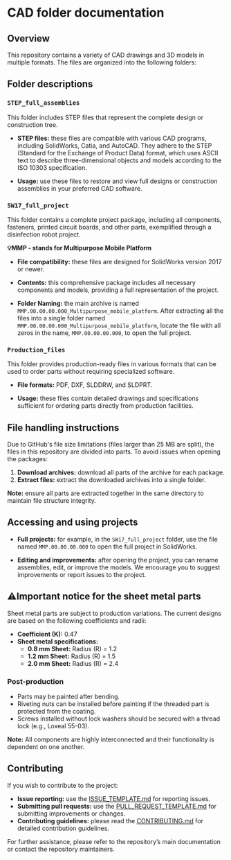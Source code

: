 # CAD folder documentation

## Overview

This repository contains a variety of CAD drawings and 3D models in multiple formats. The files are organized into the following folders:

## Folder descriptions

### `STEP_full_assemblies`

This folder includes STEP files that represent the complete design or construction tree.

- **STEP files:** these files are compatible with various CAD programs, including SolidWorks, Catia, and AutoCAD. They adhere to the STEP (Standard for the Exchange of Product Data) format, which uses ASCII text to describe three-dimensional objects and models according to the ISO 10303 specification.

- **Usage:** use these files to restore and view full designs or construction assemblies in your preferred CAD software.

### `SW17_full_project`

This folder contains a complete project package, including all components, fasteners, printed circuit boards, and other parts, exemplified through a disinfection robot project.

**💡MMP - stands for Multipurpose Mobile Platform**

- **File compatibility:** these files are designed for SolidWorks version 2017 or newer.

- **Contents:** this comprehensive package includes all necessary components and models, providing a full representation of the project.

- **Folder Naming:** the main archive is named `MMP.00.00.00.000_Multipurpose_mobile_platform`. After extracting all the files into a single folder named `MMP.00.00.00.000_Multipurpose_mobile_platform`, locate the file with all zeros in the name, `MMP.00.00.00.000`, to open the full project.

### `Production_files`

This folder provides production-ready files in various formats that can be used to order parts without requiring specialized software.

- **File formats:** PDF, DXF, SLDDRW, and SLDPRT.

- **Usage:** these files contain detailed drawings and specifications sufficient for ordering parts directly from production facilities.

## File handling instructions

Due to GitHub's file size limitations (files larger than 25 MB are split), the files in this repository are divided into parts. To avoid issues when opening the packages:

1. **Download archives:** download all parts of the archive for each package.
2. **Extract files:** extract the downloaded archives into a single folder.

**Note:** ensure all parts are extracted together in the same directory to maintain file structure integrity.

## Accessing and using projects

- **Full projects:** for example, in the `SW17_full_project` folder, use the file named `MMP.00.00.00.000` to open the full project in SolidWorks. 

- **Editing and improvements:** after opening the project, you can rename assemblies, edit, or improve the models. We encourage you to suggest improvements or report issues to the project.

## ⚠️Important notice for the sheet metal parts

Sheet metal parts are subject to production variations. The current designs are based on the following coefficients and radii:

- **Coefficient (K):** 0.47
- **Sheet metal specifications:**
  - **0.8 mm Sheet:** Radius (R) = 1.2
  - **1.2 mm Sheet:** Radius (R) = 1.5
  - **2.0 mm Sheet:** Radius (R) = 2.4

### Post-production

- Parts may be painted after bending.
- Riveting nuts can be installed before painting if the threaded part is protected from the coating.
- Screws installed without lock washers should be secured with a thread lock (e.g., Loxeal 55-03).

**Note:** All components are highly interconnected and their functionality is dependent on one another.

## Contributing

If you wish to contribute to the project:

- **Issue reporting:** use the [ISSUE_TEMPLATE.md](https://github.com/openAMRobot/.github/blob/main/ISSUE_TEMPLATE.md) for reporting issues.
- **Submitting pull requests:** use the [PULL_REQUEST_TEMPLATE.md](https://github.com/openAMRobot/.github/blob/main/PULL_REQUEST_TEMPLATE.md) for submitting improvements or changes.
- **Contributing guidelines:** please read the [CONTRIBUTING.md](https://github.com/openAMRobot/OpenAMR/blob/main/CONTRIBUTING.md) for detailed contribution guidelines.

For further assistance, please refer to the repository’s main documentation or contact the repository maintainers.
